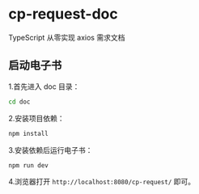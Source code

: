# cp-request-doc

TypeScript 从零实现 axios 需求文档

## 启动电子书

1.首先进入 doc 目录：

```bash
cd doc
```

2.安装项目依赖：

```bash
npm install
```

3.安装依赖后运行电子书：

```bash
npm run dev
```

4.浏览器打开 `http://localhost:8080/cp-request/` 即可。
